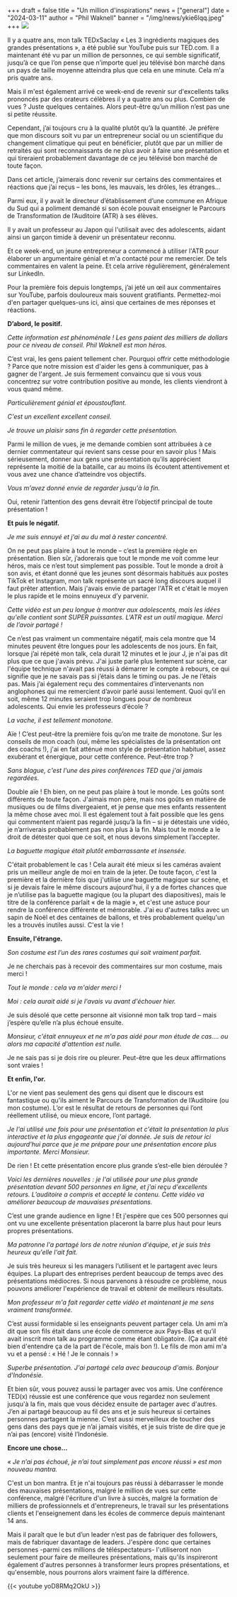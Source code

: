 +++
draft = false
title = "Un million d'inspirations"
news = ["general"]
date = "2024-03-11"
author = "Phil Waknell"
banner = "/img/news/ykie6lqq.jpeg"
+++
![](/img/news/ykie6lqq.jpeg)

Il y a quatre ans, mon talk TEDxSaclay « Les 3 ingrédients magiques des grandes présentations », a été publié sur YouTube puis sur TED.com. Il a maintenant été vu par un million de personnes, ce qui semble significatif, jusqu’à ce que l’on pense que n’importe quel jeu télévisé bon marché dans un pays de taille moyenne atteindra plus que cela en une minute. Cela m'a pris quatre ans.

Mais il m'est également arrivé ce week-end de revenir sur d'excellents talks prononcés par des orateurs célèbres il y a quatre ans ou plus. Combien de vues ? Juste quelques centaines. Alors peut-être qu’un million n’est pas une si petite réussite.

Cependant, j’ai toujours cru à la qualité plutôt qu’à la quantité. Je préfère que mon discours soit vu par un entrepreneur social ou un scientifique du changement climatique qui peut en bénéficier, plutôt que par un millier de retraités qui sont reconnaissants de ne plus avoir à faire une présentation et qui tireraient probablement davantage de ce jeu télévisé bon marché de toute façon.

Dans cet article, j’aimerais donc revenir sur certains des commentaires et réactions que j’ai reçus – les bons, les mauvais, les drôles, les étranges…

Parmi eux, il y avait le directeur d’établissement d’une commune en Afrique du Sud qui a poliment demandé si son école pouvait enseigner le Parcours de Transformation de l’Auditoire (ATR) à ses élèves.

Il y avait un professeur au Japon qui l'utilisait avec des adolescents, aidant ainsi un garçon timide à devenir un présentateur reconnu.

Et ce week-end, un jeune entrepreneur a commencé à utiliser l'ATR pour élaborer un argumentaire génial et m'a contacté pour me remercier. De tels commentaires en valent la peine. Et cela arrive régulièrement, généralement sur LinkedIn.

Pour la première fois depuis longtemps, j’ai jeté un œil aux commentaires sur YouTube, parfois douloureux mais souvent gratifiants. Permettez-moi d'en partager quelques-uns ici, ainsi que certaines de mes réponses et réactions.

**D’abord, le positif.**

*Cette information est phénoménale ! Les gens paient des milliers de dollars pour ce niveau de conseil. Phil Waknell est mon héros.*

C’est vrai, les gens paient tellement cher. Pourquoi offrir cette méthodologie ? Parce que notre mission est d'aider les gens à communiquer, pas à gagner de l'argent. Je suis fermement convaincu que si vous vous concentrez sur votre contribution positive au monde, les clients viendront à vous quand même.

*Particulièrement génial et époustouflant.*

*C'est un excellent excellent conseil.*

*Je trouve un plaisir sans fin à regarder cette présentation.*

Parmi le million de vues, je me demande combien sont attribuées à ce dernier commentateur qui revient sans cesse pour en savoir plus ! Mais sérieusement, donner aux gens une présentation qu’ils apprécient représente la moitié de la bataille, car au moins ils écoutent attentivement et vous avez une chance d’atteindre vos objectifs.

*Vous m'avez donné envie de regarder jusqu'à la fin.*

Oui, retenir l’attention des gens devrait être l’objectif principal de toute présentation !

**Et puis le négatif.**

*Je me suis ennuyé et j'ai au du mal à rester concentré.*

On ne peut pas plaire à tout le monde – c’est la première règle en présentation. Bien sûr, j’adorerais que tout le monde me voit comme leur héros, mais ce n’est tout simplement pas possible. Tout le monde a droit à son avis, et étant donné que les jeunes sont désormais habitués aux postes TikTok et Instagram, mon talk représente un sacré long discours auquel il faut prêter attention. Mais j'avais envie de partager l'ATR et c'était le moyen le plus rapide et le moins ennuyeux d’y parvenir.

*Cette vidéo est un peu longue à montrer aux adolescents, mais les idées qu'elle contient sont SUPER puissantes. L'ATR est un outil magique. Merci de l’avoir partagé !*

Ce n’est pas vraiment un commentaire négatif, mais cela montre que 14 minutes peuvent être longues pour les adolescents de nos jours. En fait, lorsque j’ai répété mon talk, cela durait 12 minutes et le jour J, je n'ai pas dit plus que ce que j'avais prévu. J'ai juste parlé plus lentement sur scène, car l'équipe technique n'avait pas réussi à démarrer le compte à rebours, ce qui signifie que je ne savais pas si j’étais dans le timing ou pas. Je ne l’étais pas. Mais j’ai également reçu des commentaires d’intervenants non anglophones qui me remercient d’avoir parlé aussi lentement. Quoi qu’il en soit, même 12 minutes seraient trop longues pour de nombreux adolescents. Qui envie les professeurs d’école ?

*La vache, il est tellement monotone.*

Aïe ! C’est peut-être la première fois qu’on me traite de monotone. Sur les conseils de mon coach (oui, même les spécialistes de la présentation ont des coachs !), j'ai en fait atténué mon style de présentation habituel, assez exubérant et énergique, pour cette conférence. Peut-être trop ?

*Sans blague, c'est l'une des pires conférences TED que j'ai jamais regardées.*

Double aïe ! Eh bien, on ne peut pas plaire à tout le monde. Les goûts sont différents de toute façon. J'aimais mon père, mais nos goûts en matière de musiques ou de films divergeaient, et je pense que mes enfants ressentent la même chose avec moi. Il est également tout à fait possible que les gens qui commentent n’aient pas regardé jusqu’à la fin – si je détestais une vidéo, je n’arriverais probablement pas non plus à la fin. Mais tout le monde a le droit de détester quoi que ce soit, et nous devons simplement l’accepter.

*La baguette magique était plutôt embarrassante et insensée.*

C'était probablement le cas ! Cela aurait été mieux si les caméras avaient pris un meilleur angle de moi en train de la jeter. De toute façon, c'est la première et la dernière fois que j'utilise une baguette magique sur scène, et si je devais faire le même discours aujourd'hui, il y a de fortes chances que je n’utilise pas la baguette magique (ou la plupart des diapositives), mais le titre de la conférence parlait « de la magie », et c'est une astuce pour rendre la conférence différente et mémorable. J'ai eu d'autres talks avec un sapin de Noël et des centaines de ballons, et très probablement quelqu'un les a trouvés inutiles aussi. C'est la vie !

**Ensuite, l'étrange.**

*Son costume est l’un des rares costumes qui soit vraiment parfait.*

Je ne cherchais pas à recevoir des commentaires sur mon costume, mais merci !

*Tout le monde : cela va m'aider merci !*

*Moi : cela aurait aidé si je l'avais vu avant d'échouer hier.*

Je suis désolé que cette personne ait visionné mon talk trop tard – mais j’espère qu’elle n’a plus échoué ensuite.

*Monsieur, c'était ennuyeux et ne m'a pas aidé pour mon étude de cas…. ou alors ma capacité d'attention est nulle.*

Je ne sais pas si je dois rire ou pleurer. Peut-être que les deux affirmations sont vraies !

**Et enfin, l'or.**

L'or ne vient pas seulement des gens qui disent que le discours est fantastique ou qu'ils aiment le Parcours de Transformation de l’Auditoire (ou mon costume). L’or est le résultat de retours de personnes qui l’ont réellement utilisé, ou mieux encore, l’ont partagé.

*Je l'ai utilisé une fois pour une présentation et c'était la présentation la plus interactive et la plus engageante que j'ai donnée. Je suis de retour ici aujourd'hui parce que je me prépare pour une présentation encore plus importante. Merci Monsieur.*

De rien ! Et cette présentation encore plus grande s’est-elle bien déroulée ?

*Voici les dernières nouvelles : je l'ai utilisée pour une plus grande présentation devant 500 personnes en ligne, et j'ai reçu d'excellents retours. L’auditoire a compris et accepté le contenu. Cette vidéo va améliorer beaucoup de mauvaises présentations.*

C’est une grande audience en ligne ! Et j'espère que ces 500 personnes qui ont vu une excellente présentation placeront la barre plus haut pour leurs propres présentations.

*Ma patronne l'a partagé lors de notre réunion d'équipe, et je suis très heureux qu'elle l'ait fait.*

Je suis très heureux si les managers l’utilisent et le partagent avec leurs équipes. La plupart des entreprises perdent beaucoup de temps avec des présentations médiocres. Si nous parvenons à résoudre ce problème, nous pouvons améliorer l'expérience de travail et obtenir de meilleurs résultats.

*Mon professeur m'a fait regarder cette vidéo et maintenant je me sens vraiment transformée.*

C’est aussi formidable si les enseignants peuvent partager cela. Un ami m’a dit que son fils était dans une école de commerce aux Pays-Bas et qu’il avait inscrit mon talk au programme comme étant obligatoire. (Ça aurait été bien d'entendre ça de la part de l'école, mais bon !). Le fils de mon ami m'a vu et a pensé : « Hé ! Je le connais ! »

*Superbe présentation. J'ai partagé cela avec beaucoup d'amis. Bonjour d'Indonésie.*

Et bien sûr, vous pouvez aussi le partager avec vos amis. Une conférence TED(x) réussie est une conférence que vous regardez non seulement jusqu'à la fin, mais que vous décidez ensuite de partager avec d'autres. J’en ai partagé beaucoup au fil des ans et je suis heureux si certaines personnes partagent la mienne. C’est aussi merveilleux de toucher des gens dans des pays que je n’ai jamais visités, et je suis triste de dire que je n’ai pas (encore) visité l’Indonésie.

**Encore une chose…**

*« Je n’ai pas échoué, je n’ai tout simplement pas encore réussi » est mon nouveau mantra.*

C'est un bon mantra. Et je n'ai toujours pas réussi à débarrasser le monde des mauvaises présentations, malgré le million de vues sur cette conférence, malgré l'écriture d'un livre à succès, malgré la formation de milliers de professionnels et d'entrepreneurs, le travail sur les présentations clients et l'enseignement dans les écoles de commerce depuis maintenant 14 ans.

Mais il paraît que le but d’un leader n’est pas de fabriquer des followers, mais de fabriquer davantage de leaders. J'espère donc que certaines personnes -parmi ces millions de téléspectateurs- l'utiliseront non seulement pour faire de meilleures présentations, mais qu'ils inspireront également d'autres personnes à transformer leurs propres présentations, et qu'ensemble, nous pourrons alors vraiment faire la différence.

{{< youtube yoD8RMq2OkU >}}
